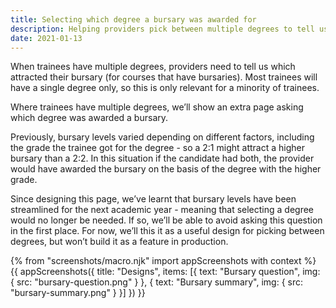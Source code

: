 ```yaml
---
title: Selecting which degree a bursary was awarded for
description: Helping providers pick between multiple degrees to tell us which one attacted a bursary.
date: 2021-01-13
---
```


When trainees have multiple degrees, providers need to tell us which attracted their bursary (for courses that have bursaries). Most trainees will have a single degree only, so this is only relevant for a minority of trainees. 

Where trainees have multiple degrees, we’ll show an extra page asking which degree was awarded a bursary.

Previously, bursary levels varied depending on different factors, including the grade the trainee got for the degree - so a 2:1 might attract a higher bursary than a 2:2. In this situation if the candidate had both, the provider would have awarded the bursary on the basis of the degree with the higher grade.

Since designing this page, we’ve learnt that bursary levels have been streamlined for the next academic year - meaning that selecting a degree would no longer be needed. If so, we’ll be able to avoid asking this question in the first place. For now, we’ll this it as a useful design for picking between degrees, but won’t build it as a feature in production.


{% from "screenshots/macro.njk" import appScreenshots with context %}
{{ appScreenshots({
  title: "Designs",
  items: [{
      text: "Bursary question",
      img: { src: "bursary-question.png" }
    }, {
      text: "Bursary summary",
      img: { src: "bursary-summary.png" }
    }]
}) }}
